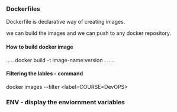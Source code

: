### Dockerfiles

Dockerfile is declarative way of creating images.

we can build the images and we can push to any docker repository.

#### How to build docker image
.....
docker build -t image-name:version .
.....

#### Filtering the lables - command
docker images --filter <label=COURSE=DevOPS>

### ENV - display the enviornment variables

